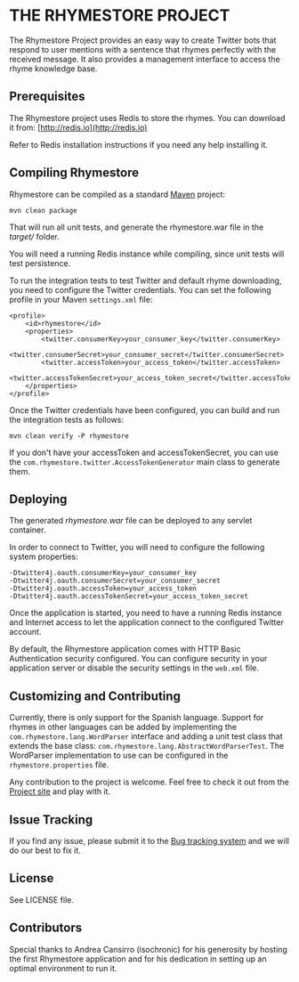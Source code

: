 THE RHYMESTORE PROJECT
======================
       
The Rhymestore Project provides an easy way to create Twitter
bots that respond to user mentions with a sentence that rhymes
perfectly with the received message. It also provides a
management interface to access the rhyme knowledge base. 

Prerequisites
-------------

The Rhymestore project uses Redis to store the rhymes. You
can download it from: [http://redis.io](http://redis.io)

Refer to Redis installation instructions if you need any
help installing it.

Compiling Rhymestore
--------------------

Rhymestore can be compiled as a standard [Maven](http://maven.apache.org/) project:

    mvn clean package
  
That will run all unit  tests, and generate the rhymestore.war file
in the *target/* folder.

You will need a running Redis instance while compiling, since unit tests
will test persistence.

To run the integration tests to test Twitter and default rhyme downloading,
you need to configure the Twitter credentials. You can set the following
profile in your Maven `settings.xml` file:

    <profile>
        <id>rhymestore</id>
        <properties>
            <twitter.consumerKey>your_consumer_key</twitter.consumerKey>
            <twitter.consumerSecret>your_consumer_secret</twitter.consumerSecret>
            <twitter.accessToken>your_access_token</twitter.accessToken>
            <twitter.accessTokenSecret>your_access_token_secret</twitter.accessTokenSecret>
        </properties>
    </profile>
    
Once the Twitter credentials have been configured, you can build and run the
integration tests as follows:

    mvn clean verify -P rhymestore
    
If you don't have your accessToken and accessTokenSecret, you can use the
`com.rhymestore.twitter.AccessTokenGenerator` main class to generate them.

Deploying
---------

The generated *rhymestore.war* file can be deployed to any servlet container.

In order to connect to Twitter, you will need to configure the following system
properties:

    -Dtwitter4j.oauth.consumerKey=your_consumer_key
    -Dtwitter4j.oauth.consumerSecret=your_consumer_secret
    -Dtwitter4j.oauth.accessToken=your_access_token
    -Dtwitter4j.oauth.accessTokenSecret=your_access_token_secret

Once the application is started, you need to have a running Redis instance and
Internet access to let the application connect to the configured Twitter account.

By default, the Rhymestore application comes with HTTP Basic Authentication
security configured. You can configure security in your application server
or disable the security settings in the `web.xml` file.

Customizing and Contributing
----------------------------

Currently, there is only support for the Spanish language. Support for rhymes in other
languages can be added by implementing the `com.rhymestore.lang.WordParser` interface
and adding a unit test class that extends the base class: `com.rhymestore.lang.AbstractWordParserTest`.
The WordParser implementation to use can be configured in the `rhymestore.properties` file.

Any contribution to the project is welcome. Feel free to check
it out from the [Project site](https://github.com/nacx/rhymestore) and play with it.

Issue Tracking
--------------

If you find any issue, please submit it to the [Bug tracking system](https://github.com/nacx/rhymestore/issues) and we
will do our best to fix it.

License
-------

See LICENSE file.

Contributors
------------

Special thanks to Andrea Cansirro (isochronic) for his generosity by hosting the first
Rhymestore application and for his dedication in setting up an optimal environment to run it.
